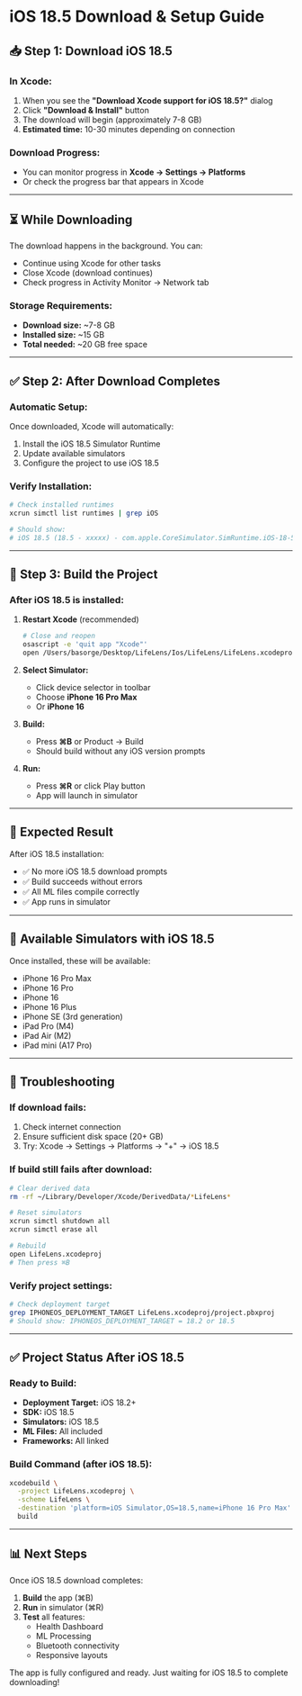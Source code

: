 # iOS 18.5 Download & Setup Guide

## 📥 Step 1: Download iOS 18.5

### In Xcode:
1. When you see the **"Download Xcode support for iOS 18.5?"** dialog
2. Click **"Download & Install"** button
3. The download will begin (approximately 7-8 GB)
4. **Estimated time:** 10-30 minutes depending on connection

### Download Progress:
- You can monitor progress in **Xcode → Settings → Platforms**
- Or check the progress bar that appears in Xcode

---

## ⏳ While Downloading

The download happens in the background. You can:
- Continue using Xcode for other tasks
- Close Xcode (download continues)
- Check progress in Activity Monitor → Network tab

### Storage Requirements:
- **Download size:** ~7-8 GB
- **Installed size:** ~15 GB
- **Total needed:** ~20 GB free space

---

## ✅ Step 2: After Download Completes

### Automatic Setup:
Once downloaded, Xcode will automatically:
1. Install the iOS 18.5 Simulator Runtime
2. Update available simulators
3. Configure the project to use iOS 18.5

### Verify Installation:
```bash
# Check installed runtimes
xcrun simctl list runtimes | grep iOS

# Should show:
# iOS 18.5 (18.5 - xxxxx) - com.apple.CoreSimulator.SimRuntime.iOS-18-5
```

---

## 🔨 Step 3: Build the Project

### After iOS 18.5 is installed:

1. **Restart Xcode** (recommended)
   ```bash
   # Close and reopen
   osascript -e 'quit app "Xcode"'
   open /Users/basorge/Desktop/LifeLens/Ios/LifeLens/LifeLens.xcodeproj
   ```

2. **Select Simulator:**
   - Click device selector in toolbar
   - Choose **iPhone 16 Pro Max**
   - Or **iPhone 16**

3. **Build:**
   - Press **⌘B** or Product → Build
   - Should build without any iOS version prompts

4. **Run:**
   - Press **⌘R** or click Play button
   - App will launch in simulator

---

## 🎯 Expected Result

After iOS 18.5 installation:
- ✅ No more iOS 18.5 download prompts
- ✅ Build succeeds without errors
- ✅ All ML files compile correctly
- ✅ App runs in simulator

---

## 📱 Available Simulators with iOS 18.5

Once installed, these will be available:
- iPhone 16 Pro Max
- iPhone 16 Pro
- iPhone 16
- iPhone 16 Plus
- iPhone SE (3rd generation)
- iPad Pro (M4)
- iPad Air (M2)
- iPad mini (A17 Pro)

---

## 🔧 Troubleshooting

### If download fails:
1. Check internet connection
2. Ensure sufficient disk space (20+ GB)
3. Try: Xcode → Settings → Platforms → "+" → iOS 18.5

### If build still fails after download:
```bash
# Clear derived data
rm -rf ~/Library/Developer/Xcode/DerivedData/*LifeLens*

# Reset simulators
xcrun simctl shutdown all
xcrun simctl erase all

# Rebuild
open LifeLens.xcodeproj
# Then press ⌘B
```

### Verify project settings:
```bash
# Check deployment target
grep IPHONEOS_DEPLOYMENT_TARGET LifeLens.xcodeproj/project.pbxproj
# Should show: IPHONEOS_DEPLOYMENT_TARGET = 18.2 or 18.5
```

---

## ✅ Project Status After iOS 18.5

### Ready to Build:
- **Deployment Target:** iOS 18.2+
- **SDK:** iOS 18.5
- **Simulators:** iOS 18.5
- **ML Files:** All included
- **Frameworks:** All linked

### Build Command (after iOS 18.5):
```bash
xcodebuild \
  -project LifeLens.xcodeproj \
  -scheme LifeLens \
  -destination 'platform=iOS Simulator,OS=18.5,name=iPhone 16 Pro Max' \
  build
```

---

## 📊 Next Steps

Once iOS 18.5 download completes:
1. **Build** the app (⌘B)
2. **Run** in simulator (⌘R)
3. **Test** all features:
   - Health Dashboard
   - ML Processing
   - Bluetooth connectivity
   - Responsive layouts

The app is fully configured and ready. Just waiting for iOS 18.5 to complete downloading!